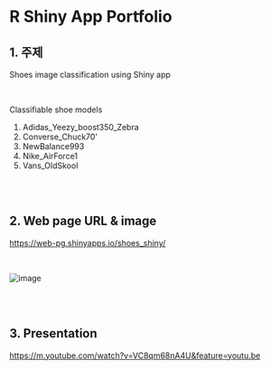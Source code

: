 # **R Shiny App Portfolio**

## 1. 주제
Shoes image classification using Shiny app

<br>

Classifiable shoe models
1. Adidas_Yeezy_boost350_Zebra
2. Converse_Chuck70'
3. NewBalance993
4. Nike_AirForce1
5. Vans_OldSkool

<br>
<br>

## 2. Web page URL & image
https://web-pg.shinyapps.io/shoes_shiny/

<br>

![image](https://user-images.githubusercontent.com/82884493/121133733-aaf36380-c86d-11eb-9b6c-ac8d84e8c894.png)

<br>
<br>

## 3. Presentation
https://m.youtube.com/watch?v=VC8qm68nA4U&feature=youtu.be
